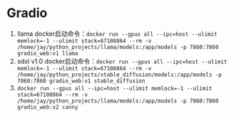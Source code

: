 # Gradio
1. llama docker启动命令：`docker run --gpus all --ipc=host --ulimit memlock=-1 --ulimit stack=67108864 --rm -v /home/jay/python_projects/llama/models:/app/models -p 7860:7860 gradio_web:v1 llama`
2. sdxl v1.0 docker启动命令：`docker run --gpus all --ipc=host --ulimit memlock=-1 --ulimit stack=67108864 --rm -v /home/jay/python_projects/stable_diffusion/models:/app/models -p 7860:7860 gradio_web:v1 stable_diffusion`
3. `docker run --gpus all --ipc=host --ulimit memlock=-1 --ulimit stack=67108864 --rm -v /home/jay/python_projects/llama/models:/app/models -p 7860:7860 gradio_web:v2 canny`
